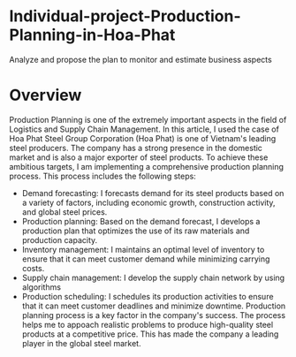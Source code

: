 # Individual-project-Production-Planning-in-Hoa-Phat
Analyze and propose the plan to monitor and estimate business aspects 
# Overview
Production Planning is one of the extremely important aspects in the field of Logistics and Supply Chain Management. In this article, I used the case of Hoa Phat Steel Group Corporation (Hoa Phat) is one of Vietnam's leading steel producers. The company has a strong presence in the domestic market and is also a major exporter of steel products. 
To achieve these ambitious targets, I am implementing a comprehensive production planning process. This process includes the following steps:
* Demand forecasting: I forecasts demand for its steel products based on a variety of factors, including economic growth, construction activity, and global steel prices.
* Production planning: Based on the demand forecast, I develops a production plan that optimizes the use of its raw materials and production capacity.
* Inventory management: I maintains an optimal level of inventory to ensure that it can meet customer demand while minimizing carrying costs.
* Supply chain management: I develop the supply chain network by using algorithms
* Production scheduling: I schedules its production activities to ensure that it can meet customer deadlines and minimize downtime.
Production planning process is a key factor in the company's success. The process helps me to appoach realistic problems to produce high-quality steel products at a competitive price. This has made the company  a leading player in the global steel market.
